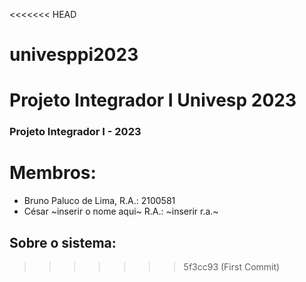 <<<<<<< HEAD
# univesppi2023
Projeto Integrador I Univesp 2023
=======
### Projeto Integrador I - 2023
# Membros:
* Bruno Paluco de Lima, R.A.: 2100581
* César ~inserir o nome aqui~ R.A.: ~inserir r.a.~ 

## Sobre o sistema:
>>>>>>> 5f3cc93 (First Commit)
